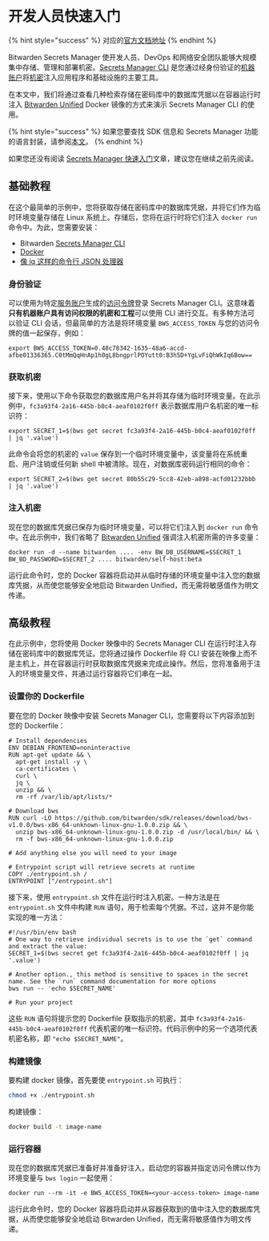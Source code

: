 # 开发人员快速入门

{% hint style="success" %}
对应的[官方文档地址](https://bitwarden.com/help/developer-quick-start/)
{% endhint %}

Bitwarden Secrets Manager 使开发人员、DevOps 和网络安全团队能够大规模集中存储、管理和部署机密。[Secrets Manager CLI](../developer-tools/secrets-manager-cli.md) 是您通过经身份验证的[机器账户](../your-secrets/machine-accounts.md)将[机密](../your-secrets/secrets.md)注入应用程序和基础设施的主要工具。

在本文中，我们将通过查看几种检索存储在密码库中的数据库凭据以在容器运行时注入 [Bitwarden Unified](../../self-hosting/install-and-deploy-guides/docker/unified-deployment-beta.md) Docker 镜像的方式来演示 Secrets Manager CLI 的使用。

{% hint style="success" %}
如果您要查找 SDK 信息和 Secrets Manager 功能的语言封装，请参阅[本文](../developer-tools/secrets-manager-sdk.md)。
{% endhint %}

如果您还没有阅读 [Secrets Manager 快速入门](secrets-manager-quick-start.md)文章，建议您在继续之前先阅读。

## 基础教程 <a href="#basic-tutorial" id="basic-tutorial"></a>

在这个最简单的示例中，您将获取存储在密码库中的数据库凭据，并将它们作为临时环境变量存储在 Linux 系统上。存储后，您将在运行时将它们注入 `docker run` 命令中。为此，您需要安装：

* Bitwarden [Secrets Manager CLI](../developer-tools/secrets-manager-cli.md)
* [Docker](https://docs.docker.com/get-docker/)
* [像 jq 这样的命令行 JSON 处理器](https://stedolan.github.io/jq/)

### 身份验证 <a href="#authenticate" id="authenticate"></a>

可以使用为特定[服务账户](../your-secrets/machine-accounts.md)生成的[访问令牌](../your-secrets/access-tokens.md)登录 Secrets Manager CLI。这意味着**只有机器账户具有访问权限的机密和工程**可以使用 CLI 进行交互。有多种方法可以验证 CLI 会话，但最简单的方法是将环境变量 `BWS_ACCESS_TOKEN` 与您的访问令牌的值一起保存，例如：

```batch
export BWS_ACCESS_TOKEN=0.48c78342-1635-48a6-accd-afbe01336365.C0tMmQqHnAp1h0gL8bngprlPOYutt0:B3h5D+YgLvFiQhWkIq6Bow==
```

### 获取机密 <a href="#retrieve-the-secret" id="retrieve-the-secret"></a>

接下来，使用以下命令获取您的数据库用户名并将其存储为临时环境变量。在此示例中，`fc3a93f4-2a16-445b-b0c4-aeaf0102f0ff` 表示数据库用户名机密的唯一标识符：

```batch
export SECRET_1=$(bws get secret fc3a93f4-2a16-445b-b0c4-aeaf0102f0ff | jq '.value')
```

此命令会将您的机密的 `value` 保存到一个临时环境变量中，该变量将在系统重启、用户注销或任何新 shell 中被清除。现在，对数据库密码运行相同的命令：

```batch
export SECRET_2=$(bws get secret 80b55c29-5cc8-42eb-a898-acfd01232bbb | jq '.value')
```

### 注入机密 <a href="#inject-the-secret" id="inject-the-secret"></a>

现在您的数据库凭据已保存为临时环境变量，可以将它们注入到 `docker run` 命令中。在此示例中，我们省略了 [Bitwarden Unified](../../self-hosting/install-and-deploy-guides/docker/unified-deployment-beta.md) 强调注入机密所需的许多变量：

```batch
docker run -d --name bitwarden .... -env BW_DB_USERNAME=$SECRET_1 BW_BD_PASSWORD=$SECRET_2 .... bitwarden/self-host:beta
```

运行此命令时，您的 Docker 容器将启动并从临时存储的环境变量中注入您的数据库凭据，从而使您能够安全地启动 Bitwarden Unified，而无需将敏感值作为明文传递。

## 高级教程 <a href="#advanced-tutorial" id="advanced-tutorial"></a>

在此示例中，您将使用 Docker 映像中的 Secrets Manager CLI 在运行时注入存储在密码库中的数据库凭证。您将通过操作 Dockerfile 将 CLI 安装在映像上而不是主机上，并在容器运行时获取数据库凭据来完成此操作。然后，您将准备用于注入的环境变量文件，并通过运行容器将它们串在一起。

### 设置你的 Dockerfile <a href="#setup-your-dockerfile" id="setup-your-dockerfile"></a>

要在您的 Docker 映像中安装 Secrets Manager CLI，您需要将以下内容添加到您的 Dockerfile：

```batch
# Install dependencies
ENV DEBIAN_FRONTEND=noninteractive
RUN apt-get update && \
  apt-get install -y \
  ca-certificates \
  curl \
  jq \
  unzip && \
  rm -rf /var/lib/apt/lists/*

# Download bws
RUN curl -LO https://github.com/bitwarden/sdk/releases/download/bws-v1.0.0/bws-x86_64-unknown-linux-gnu-1.0.0.zip && \
  unzip bws-x86_64-unknown-linux-gnu-1.0.0.zip -d /usr/local/bin/ && \
  rm -f bws-x86_64-unknown-linux-gnu-1.0.0.zip

# Add anything else you will need to your image

# Entrypoint script will retrieve secrets at runtime
COPY ./entrypoint.sh /
ENTRYPOINT ["/entrypoint.sh"]
```

接下来，使用 `entrypoint.sh` 文件在运行时注入机密。一种方法是在 `entrypoint.sh` 文件中构建 `RUN` 语句，用于检索每个凭据。不过，这并不是你能实现的唯一方法：

```batch
#!/usr/bin/env bash
# One way to retrieve individual secrets is to use the `get` command and extract the value:
SECRET_1=$(bws secret get fc3a93f4-2a16-445b-b0c4-aeaf0102f0ff | jq '.value')

# Another option., this method is sensitive to spaces in the secret name. See the `run` command documentation for more options
bws run -- 'echo $SECRET_NAME'

# Run your project
```

这些 `RUN` 语句将提示您的 Dockerfile 获取指示的机密，其中 `fc3a93f4-2a16-445b-b0c4-aeaf0102f0ff` 代表机密的唯一标识符。代码示例中的另一个选项代表机密名称，即 `"echo $SECRET_NAME"`。

### 构建镜像 <a href="#build-the-image" id="build-the-image"></a>

要构建 docker 镜像，首先要使 `entrypoint.sh` 可执行：

```bash
chmod +x ./entrypoint.sh
```

构建镜像：

```bash
docker build -t image-name
```

### 运行容器 <a href="#run-the-container" id="run-the-container"></a>

现在您的数据库凭据已准备好并准备好注入，启动您的容器并指定访问令牌以作为环境变量与 `bws login` 一起使用：

```batch
docker run --rm -it -e BWS_ACCESS_TOKEN=<your-access-token> image-name
```

运行此命令时，您的 Docker 容器将启动并从容器获取到的值中注入您的数据库凭据，从而使您能够安全地启动 Bitwarden Unified，而无需将敏感值作为明文传递。
